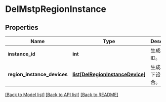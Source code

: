 # DelMstpRegionInstance

## Properties
Name | Type | Description | Notes
------------ | ------------- | ------------- | -------------
**instance_id** | **int** | 生成树实例ID。 | 
**region_instance_devices** | [**list[DelRegionInstanceDevice]**](DelRegionInstanceDevice.md) | 生成树实例下设备集合。 | [optional] 

[[Back to Model list]](../README.md#documentation-for-models) [[Back to API list]](../README.md#documentation-for-api-endpoints) [[Back to README]](../README.md)



